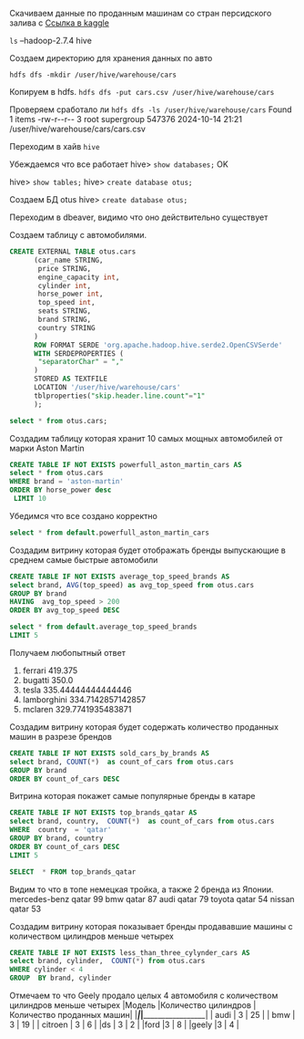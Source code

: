 Скачиваем данные по проданным машинам со стран персидского залива с [Ссылка в kaggle](https://www.kaggle.com/datasets/willianoliveiragibin/cars-yallamotors?resource=download)

```ls```
–hadoop-2.7.4  hive

Создаем директорию для хранения данных по авто

```hdfs dfs -mkdir /user/hive/warehouse/cars```

Копируем в hdfs.
```hdfs dfs -put cars.csv /user/hive/warehouse/cars ```

Проверяем сработало ли
```hdfs dfs -ls /user/hive/warehouse/cars```
Found 1 items
-rw-r--r--   3 root supergroup     547376 2024-10-14 21:21 /user/hive/warehouse/cars/cars.csv

Переходим в хайв
```hive```

Убеждаемся что все работает
hive> ```show databases;```
OK

hive> ```show tables;```
hive> ```create database otus;```

Создаем БД otus
hive> ```create database otus;```

Переходим в dbeaver, видимо что оно действительно существует 

Создаем таблицу с автомобилями.
```sql
CREATE EXTERNAL TABLE otus.cars
      (car_name STRING,
       price STRING,
       engine_capacity int,
       cylinder int,
       horse_power int,
       top_speed int,
       seats STRING, 
       brand STRING,
       country STRING
      )
      ROW FORMAT SERDE 'org.apache.hadoop.hive.serde2.OpenCSVSerde'
      WITH SERDEPROPERTIES (
       "separatorChar" = ","
      ) 
      STORED AS TEXTFILE
      LOCATION '/user/hive/warehouse/cars'
      tblproperties("skip.header.line.count"="1"
      );

select * from otus.cars;
```
Создадим таблицу которая хранит 10 самых мощных автомобилей от марки Aston Martin

```sql
CREATE TABLE IF NOT EXISTS powerfull_aston_martin_cars AS 
select * from otus.cars
WHERE brand = 'aston-martin'  
ORDER BY horse_power desc
 LIMIT 10
```

Убедимся что все создано корректно 
```sql
select * from default.powerfull_aston_martin_cars
```

Создадим витрину которая будет отображать бренды выпускающие в среднем самые быстрые автомобили 
```sql
CREATE TABLE IF NOT EXISTS average_top_speed_brands AS 
select brand, AVG(top_speed) as avg_top_speed from otus.cars 
GROUP BY brand
HAVING  avg_top_speed > 200
ORDER BY avg_top_speed DESC  

select * from default.average_top_speed_brands
LIMIT 5
```

Получаем любопытный ответ

1. ferrari	419.375
2. bugatti	350.0
3. tesla	335.44444444444446
4. lamborghini	334.7142857142857
5. mclaren	329.7741935483871

Создадим витрину которая будет содержать количество проданных машин в разрезе брендов
```sql
CREATE TABLE IF NOT EXISTS sold_cars_by_brands AS 
select brand, COUNT(*)  as count_of_cars from otus.cars 
GROUP BY brand
ORDER BY count_of_cars DESC  
```

Витрина которая покажет самые популярные бренды в катаре

```sql
CREATE TABLE IF NOT EXISTS top_brands_qatar AS 
select brand, country,  COUNT(*)  as count_of_cars from otus.cars 
WHERE  country  = 'qatar'
GROUP BY brand, country 
ORDER BY count_of_cars DESC
LIMIT 5

SELECT  * FROM top_brands_qatar
```
Видим то что в топе немецкая тройка, а также 2 бренда из Японии.
mercedes-benz	qatar	99
bmw	qatar	87
audi	qatar	79
toyota	qatar	54
nissan	qatar	53

Создадим витрину которая показывает бренды продававшие машины с количеством цилиндров меньше четырех
```sql
CREATE TABLE IF NOT EXISTS less_than_three_cylynder_cars AS 
select brand, cylinder,  COUNT(*) from otus.cars 
WHERE cylinder < 4
GROUP  BY brand, cylinder 
```
Отмечаем то что Geely продало целых 4 автомобиля с количеством цилиндров меньше четырех
|Модель     |Количество цилиндров | Количество проданных машин|
|___________|_____________________|___________________________|
| audi	| 3 |	25 |
| bmw	      | 3 | 19 | 
| citroen	| 3 |	6  |
|ds         | 3 | 2  |
|ford 	|3  |	8  |
|geely	|3  | 4  |
